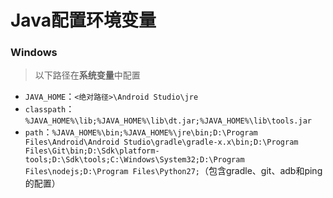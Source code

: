 # Java配置环境变量

### Windows

> 以下路径在**系统变量**中配置

* `JAVA_HOME`：`<绝对路径>\Android Studio\jre`
* `classpath`：`%JAVA_HOME%\lib;%JAVA_HOME%\lib\dt.jar;%JAVA_HOME%\lib\tools.jar`
* `path`：`%JAVA_HOME%\bin;%JAVA_HOME%\jre\bin;D:\Program Files\Android\Android Studio\gradle\gradle-x.x\bin;D:\Program Files\Git\bin;D:\Sdk\platform-tools;D:\Sdk\tools;C:\Windows\System32;D:\Program Files\nodejs;D:\Program Files\Python27;`（包含gradle、git、adb和ping的配置）